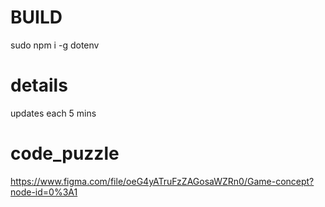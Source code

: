 # BUILD
sudo npm i -g dotenv

# details
updates each 5 mins

# code_puzzle
https://www.figma.com/file/oeG4yATruFzZAGosaWZRn0/Game-concept?node-id=0%3A1

